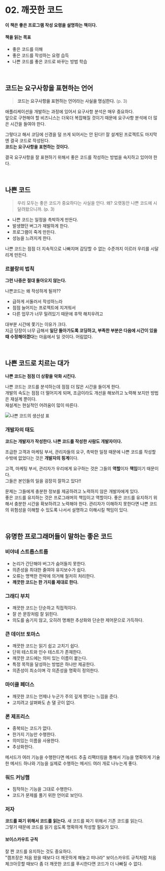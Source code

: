 # 02. 깨끗한 코드

#### 이 책은 좋은 프로그램 작성 요령을 설명하는 책이다.

#### 책을 읽는 목표

- 좋은 코드를 이해
- 좋은 코드를 작성하는 요령 습득
- 나쁜 코드를 좋은 코드로 바꾸는 방법 학습

<br>

## 코드는 요구사항을 표현하는 언어

> **코드는 요구사항을 표현하는 언어라는 사실을 명심한다.** (p. 3)

애플리케이션을 개발하는 과정에 있어서 요구사항 분석은 매우 중요하다.  
앞으로 구현해야 할 비즈니스는 더욱더 복잡해질 것이기 때문에 요구사항 분석에 더 많은 시간을 들여야 한다.

그렇다고 해서 코딩에 신경을 덜 쓰게 되어서는 안 된다!! 잘 설계된 프로젝트도 마지막엔 결국 코드로 작성된다.  
**코드는 요구사항을 표현하는 것이다.**

결국 요구사항을 잘 표현하기 위해서 좋은 코드를 작성하는 방법을 숙지하고 있어야 한다.

<br>

## 나쁜 코드

> 우리 모두는 좋은 코드가 중요하다는 사실을 안다. 왜? 오랫동안 나쁜 코드에 시달려왔으니까. (p. 3)

- 나쁜 코드는 일정을 촉박하게 만든다.
- 발생했던 버그가 재발하게 한다.
- 프로그램이 죽게 만든다.
- 성능을 느려지게 한다.

나쁜 코드는 점점 더 지속적으로 나빠지며 감당할 수 없는 수준까지 이르러 우리를 시달리게 만든다.

### 르블랑의 법칙

**그런 나중은 절대 돌아오지 않는다.**

나쁜코드는 왜 작성하게 될까??

- 급하게 서둘러서 작성하느라
- 점점 늘어지는 프로젝트에 지겨워서
- 다른 업무가 너무 밀려있기 때문에 후딱 해치우려고

대부분 시간에 쫓기는 이유가 크다.  
지금 당장이 너무 급해서 **일단 돌아가도록 코딩하고, 부족한 부분은 다음에 시간이 있을 때 수정해야겠다**는 마음에서 일 것이다. 어림없다.

<br>

## 나쁜 코드로 치르는 대가

**나쁜 코드는 점점 더 상황을 악화 시킨다.**

나쁜 코드는 코드를 분석하는데 점점 더 많은 시간을 들이게 한다.  
개발의 속도는 점점 더 떨어지게 되며, 조금이라도 개선을 해보려고 노력해 보지만 방법은 재설계 뿐이다.  
재설계는 현실적인 어려움이 많이 따른다.

![나쁜 코드의 생산성 표](https://user-images.githubusercontent.com/74804564/153733717-e6048698-4b33-4bca-8f38-44758de5ae63.png)

### 개발자의 태도

**코드는 개발자가 작성한다. 나쁜 코드를 작성한 사람도 개발자이다.**

조급한 고객과 마케팅 부서, 관리자들의 요구, 촉박한 일정 때문에 나쁜 코드를 작성할 수밖에 없었다는 것은 **개발자의 핑계**이다.

고객, 마케팅 부서, 관리자가 우리에게 요구하는 것은 그들의 **역할**이자 **책임**이기 때문이다.  
그들은 본인들의 일을 굉장히 잘하고 있다!!

문제는 그들에게 충분한 정보를 제공하려고 노력하지 않은 개발자에게 있다.  
좋은 코드를 유지하는 것은 프로그래머의 책임이고 역할이다.
좋은 코드를 유지하기 위해서 충분한 시간을 확보하려고 노력해야 한다.
관리자가 이해하지 못한다면 나쁜 코드의 위험성을 이해할 수 있도록 나서서 설명하고 이해시킬 책임이 있다.

<br>

## 유명한 프로그래머들이 말하는 좋은 코드

### 비야네 스트롭스트룹

- 논리가 간단해야 버그가 숨어들지 못한다.
- 의존성을 최대한 줄여야 유지보수가 쉽다.
- 오류는 명백한 전략에 의거해 철저히 처리한다.
- **깨끗한 코드는 한 가지를 제대로 한다.**

### 그래디 부치

- 깨끗한 코드는 단순하고 직접적이다.
- 잘 쓴 문장처럼 잘 읽힌다.
- 의도를 숨기지 않고, 오히려 명쾌한 추상화와 단순한 제어문으로 가득하다.

### 큰 데이브 토마스

- 깨끗한 코드는 읽기 쉽고 고치기 쉽다.
- 단위 테스트와 인수 테스트가 존재한다.
- 깨끗한 코드에는 의미 있는 이름이 붙는다.
- 특정 목적을 달성하는 방법은 하나만 제공한다.
- 의존성이 최소이며 각 의존성을 명확히 정의한다.

### 마이클 페더스

- 깨끗한 코드는 언제나 누군가 주의 깊게 짰다는 느낌을 준다.
- 고치려고 살펴봐도 손 댈 곳이 없다.

### 론 제프리스

- 중복되는 코드가 없다.
- 한가지 기능만 수행한다.
- 의미있는 이름을 사용한다.
- 추상화한다.

메서드가 여러 기능을 수행한다면 메서드 추출 리팩터링을 통해서 기능을 명확하게 기술한 메서드 하나와 기능을 실제로 수행하는 메서드 여러 개로 나누는게 좋다.

### 워드 커닝햄

- 짐작하는 기능을 그대로 수행한다.
- 코드가 문제를 풀기 위한 언어로 보인다.

### 저자

**코드를 짜기 위해서 코드를 읽는다.**
새 코드를 짜기 위해서 기존 코드를 읽는다.  
그렇기 때문에 코드를 읽기 쉽도록 명확하게 작성할 필요가 있다.

#### 보이스카우트 규칙

잘 짠 코드를 유지하는 것도 중요하다.  
"캠프장은 처음 왔을 때보다 더 깨끗하게 해놓고 떠나라" 보이스카우트 규칙처럼 처음 체크아웃할 때보다 좀 더 깨끗한 코드를 푸시한다면 코드가 더 나빠질 수 없다.
